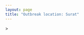 ```yaml
---
layout: page
title: "Outbreak location: Surat"
---
```

<div id="mapid">
<script src="https://buda-magenta.github.io/hazard_map/load_map.js"></script>
><script>
var marker_outbreak = L.marker([21.170200, 72.831100],{"autoPan": true}).addTo(map); marker_outbreak.bindTooltip("Surat").openTooltip();

var circle_1 = L.circle([19.075990, 72.877393], {"pane": "markerPane", "color": "red", "fill": true, "fillOpacity": 0.2, "fillRule": "evenodd", "lineCap": "round", "lineJoin": "round", "opacity": 1.0, "radius": 70527, "stroke": true, "weight": 3}).addTo(map);
circle_1.bindTooltip("Mumbai<br>rank: 1<br>hazard index: 0.070528")
circle_1.bindPopup('<a href="https://buda-magenta.github.io/hazard_map/Mumbai">Mumbai</a>')

var circle_2 = L.circle([22.297314, 73.194257], {"pane": "markerPane", "color": "red", "fill": true, "fillOpacity": 0.2, "fillRule": "evenodd", "lineCap": "round", "lineJoin": "round", "opacity": 1.0, "radius": 65425, "stroke": true, "weight": 3}).addTo(map);
circle_2.bindTooltip("Vadodara<br>rank: 2<br>hazard index: 0.065426")
circle_2.bindPopup('<a href="https://buda-magenta.github.io/hazard_map/Vadodara">Vadodara</a>')

var circle_3 = L.circle([23.021624, 72.579707], {"pane": "markerPane", "color": "red", "fill": true, "fillOpacity": 0.2, "fillRule": "evenodd", "lineCap": "round", "lineJoin": "round", "opacity": 1.0, "radius": 48111, "stroke": true, "weight": 3}).addTo(map);
circle_3.bindTooltip("Ahmedabad<br>rank: 3<br>hazard index: 0.048112")
circle_3.bindPopup('<a href="https://buda-magenta.github.io/hazard_map/Ahmedabad">Ahmedabad</a>')

var circle_4 = L.circle([20.952407, 72.932383], {"pane": "markerPane", "color": "red", "fill": true, "fillOpacity": 0.2, "fillRule": "evenodd", "lineCap": "round", "lineJoin": "round", "opacity": 1.0, "radius": 18855, "stroke": true, "weight": 3}).addTo(map);
circle_4.bindTooltip("Navsari<br>rank: 4<br>hazard index: 0.018856")
circle_4.bindPopup('<a href="https://buda-magenta.github.io/hazard_map/Navsari">Navsari</a>')

var circle_5 = L.circle([20.432402, 73.141172], {"pane": "markerPane", "color": "red", "fill": true, "fillOpacity": 0.2, "fillRule": "evenodd", "lineCap": "round", "lineJoin": "round", "opacity": 1.0, "radius": 15322, "stroke": true, "weight": 3}).addTo(map);
circle_5.bindTooltip("Valsad<br>rank: 5<br>hazard index: 0.015323")
circle_5.bindPopup('<a href="https://buda-magenta.github.io/hazard_map/Valsad">Valsad</a>')

var circle_6 = L.circle([20.843512, 75.525927], {"pane": "markerPane", "color": "red", "fill": true, "fillOpacity": 0.2, "fillRule": "evenodd", "lineCap": "round", "lineJoin": "round", "opacity": 1.0, "radius": 13747, "stroke": true, "weight": 3}).addTo(map);
circle_6.bindTooltip("Jalgaon<br>rank: 6<br>hazard index: 0.013748")
circle_6.bindPopup('<a href="https://buda-magenta.github.io/hazard_map/Jalgaon">Jalgaon</a>')

var circle_7 = L.circle([19.439885, 72.880383], {"pane": "markerPane", "color": "red", "fill": true, "fillOpacity": 0.2, "fillRule": "evenodd", "lineCap": "round", "lineJoin": "round", "opacity": 1.0, "radius": 13353, "stroke": true, "weight": 3}).addTo(map);
circle_7.bindTooltip("Vasai<br>rank: 7<br>hazard index: 0.013354")
circle_7.bindPopup('<a href="https://buda-magenta.github.io/hazard_map/Vasai">Vasai</a>')

var circle_8 = L.circle([28.651718, 77.221939], {"pane": "markerPane", "color": "red", "fill": true, "fillOpacity": 0.2, "fillRule": "evenodd", "lineCap": "round", "lineJoin": "round", "opacity": 1.0, "radius": 12184, "stroke": true, "weight": 3}).addTo(map);
circle_8.bindTooltip("Delhi<br>rank: 8<br>hazard index: 0.012184")
circle_8.bindPopup('<a href="https://buda-magenta.github.io/hazard_map/Delhi">Delhi</a>')

var circle_9 = L.circle([21.771884, 72.141645], {"pane": "markerPane", "color": "red", "fill": true, "fillOpacity": 0.2, "fillRule": "evenodd", "lineCap": "round", "lineJoin": "round", "opacity": 1.0, "radius": 8870, "stroke": true, "weight": 3}).addTo(map);
circle_9.bindTooltip("Bhavnagar<br>rank: 9<br>hazard index: 0.008871")
circle_9.bindPopup('<a href="https://buda-magenta.github.io/hazard_map/Bhavnagar">Bhavnagar</a>')

var circle_10 = L.circle([20.011247, 73.790236], {"pane": "markerPane", "color": "red", "fill": true, "fillOpacity": 0.2, "fillRule": "evenodd", "lineCap": "round", "lineJoin": "round", "opacity": 1.0, "radius": 6945, "stroke": true, "weight": 3}).addTo(map);
circle_10.bindTooltip("Nashik<br>rank: 10<br>hazard index: 0.006945")
circle_10.bindPopup('<a href="https://buda-magenta.github.io/hazard_map/Nashik">Nashik</a>')

var circle_11 = L.circle([21.365999, 74.284004], {"pane": "markerPane", "color": "red", "fill": true, "fillOpacity": 0.2, "fillRule": "evenodd", "lineCap": "round", "lineJoin": "round", "opacity": 1.0, "radius": 6091, "stroke": true, "weight": 3}).addTo(map);
circle_11.bindTooltip("Nandurbar<br>rank: 11<br>hazard index: 0.006091")
circle_11.bindPopup('<a href="https://buda-magenta.github.io/hazard_map/Nandurbar">Nandurbar</a>')

var circle_12 = L.circle([20.993276, 75.839983], {"pane": "markerPane", "color": "red", "fill": true, "fillOpacity": 0.2, "fillRule": "evenodd", "lineCap": "round", "lineJoin": "round", "opacity": 1.0, "radius": 5655, "stroke": true, "weight": 3}).addTo(map);
circle_12.bindTooltip("Bhusawal<br>rank: 12<br>hazard index: 0.005656")
circle_12.bindPopup('<a href="https://buda-magenta.github.io/hazard_map/Bhusawal">Bhusawal</a>')

var circle_13 = L.circle([21.750000, 73.000000], {"pane": "markerPane", "color": "red", "fill": true, "fillOpacity": 0.2, "fillRule": "evenodd", "lineCap": "round", "lineJoin": "round", "opacity": 1.0, "radius": 5483, "stroke": true, "weight": 3}).addTo(map);
circle_13.bindTooltip("Bharuch<br>rank: 13<br>hazard index: 0.005484")
circle_13.bindPopup('<a href="https://buda-magenta.github.io/hazard_map/Bharuch">Bharuch</a>')

var circle_14 = L.circle([22.689507, 72.871520], {"pane": "markerPane", "color": "red", "fill": true, "fillOpacity": 0.2, "fillRule": "evenodd", "lineCap": "round", "lineJoin": "round", "opacity": 1.0, "radius": 5475, "stroke": true, "weight": 3}).addTo(map);
circle_14.bindTooltip("Nadiad<br>rank: 14<br>hazard index: 0.005476")
circle_14.bindPopup('<a href="https://buda-magenta.github.io/hazard_map/Nadiad">Nadiad</a>')

var circle_15 = L.circle([22.558499, 72.962563], {"pane": "markerPane", "color": "red", "fill": true, "fillOpacity": 0.2, "fillRule": "evenodd", "lineCap": "round", "lineJoin": "round", "opacity": 1.0, "radius": 5118, "stroke": true, "weight": 3}).addTo(map);
circle_15.bindTooltip("Anand<br>rank: 15<br>hazard index: 0.005118")
circle_15.bindPopup('<a href="https://buda-magenta.github.io/hazard_map/Anand">Anand</a>')

var circle_16 = L.circle([19.194329, 72.970178], {"pane": "markerPane", "color": "red", "fill": true, "fillOpacity": 0.2, "fillRule": "evenodd", "lineCap": "round", "lineJoin": "round", "opacity": 1.0, "radius": 3943, "stroke": true, "weight": 3}).addTo(map);
circle_16.bindTooltip("Thane<br>rank: 16<br>hazard index: 0.003944")
circle_16.bindPopup('<a href="https://buda-magenta.github.io/hazard_map/Thane">Thane</a>')

var circle_17 = L.circle([23.160894, 79.949770], {"pane": "markerPane", "color": "red", "fill": true, "fillOpacity": 0.2, "fillRule": "evenodd", "lineCap": "round", "lineJoin": "round", "opacity": 1.0, "radius": 3134, "stroke": true, "weight": 3}).addTo(map);
circle_17.bindTooltip("Jabalpur<br>rank: 17<br>hazard index: 0.003135")
circle_17.bindPopup('<a href="https://buda-magenta.github.io/hazard_map/Jabalpur">Jabalpur</a>')

var circle_18 = L.circle([22.778500, 73.624516], {"pane": "markerPane", "color": "red", "fill": true, "fillOpacity": 0.2, "fillRule": "evenodd", "lineCap": "round", "lineJoin": "round", "opacity": 1.0, "radius": 3128, "stroke": true, "weight": 3}).addTo(map);
circle_18.bindTooltip("Godhra<br>rank: 18<br>hazard index: 0.003129")
circle_18.bindPopup('<a href="https://buda-magenta.github.io/hazard_map/Godhra">Godhra</a>')

var circle_19 = L.circle([18.521428, 73.854454], {"pane": "markerPane", "color": "red", "fill": true, "fillOpacity": 0.2, "fillRule": "evenodd", "lineCap": "round", "lineJoin": "round", "opacity": 1.0, "radius": 2942, "stroke": true, "weight": 3}).addTo(map);
circle_19.bindTooltip("Pune<br>rank: 19<br>hazard index: 0.002942")
circle_19.bindPopup('<a href="https://buda-magenta.github.io/hazard_map/Pune">Pune</a>')

var circle_20 = L.circle([25.438130, 81.833800], {"pane": "markerPane", "color": "red", "fill": true, "fillOpacity": 0.2, "fillRule": "evenodd", "lineCap": "round", "lineJoin": "round", "opacity": 1.0, "radius": 2939, "stroke": true, "weight": 3}).addTo(map);
circle_20.bindTooltip("Allahabad<br>rank: 20<br>hazard index: 0.002939")
circle_20.bindPopup('<a href="https://buda-magenta.github.io/hazard_map/Allahabad">Allahabad</a>')

var circle_21 = L.circle([26.915458, 75.818982], {"pane": "markerPane", "color": "red", "fill": true, "fillOpacity": 0.2, "fillRule": "evenodd", "lineCap": "round", "lineJoin": "round", "opacity": 1.0, "radius": 2891, "stroke": true, "weight": 3}).addTo(map);
circle_21.bindTooltip("Jaipur<br>rank: 21<br>hazard index: 0.002891")
circle_21.bindPopup('<a href="https://buda-magenta.github.io/hazard_map/Jaipur">Jaipur</a>')

var circle_22 = L.circle([21.149813, 79.082056], {"pane": "markerPane", "color": "red", "fill": true, "fillOpacity": 0.2, "fillRule": "evenodd", "lineCap": "round", "lineJoin": "round", "opacity": 1.0, "radius": 2862, "stroke": true, "weight": 3}).addTo(map);
circle_22.bindTooltip("Nagpur<br>rank: 22<br>hazard index: 0.002862")
circle_22.bindPopup('<a href="https://buda-magenta.github.io/hazard_map/Nagpur">Nagpur</a>')

var circle_23 = L.circle([22.541418, 88.357691], {"pane": "markerPane", "color": "red", "fill": true, "fillOpacity": 0.2, "fillRule": "evenodd", "lineCap": "round", "lineJoin": "round", "opacity": 1.0, "radius": 2585, "stroke": true, "weight": 3}).addTo(map);
circle_23.bindTooltip("Kolkata<br>rank: 23<br>hazard index: 0.002585")
circle_23.bindPopup('<a href="https://buda-magenta.github.io/hazard_map/Kolkata">Kolkata</a>')

var circle_24 = L.circle([25.335649, 83.007629], {"pane": "markerPane", "color": "red", "fill": true, "fillOpacity": 0.2, "fillRule": "evenodd", "lineCap": "round", "lineJoin": "round", "opacity": 1.0, "radius": 2494, "stroke": true, "weight": 3}).addTo(map);
circle_24.bindTooltip("Varanasi<br>rank: 24<br>hazard index: 0.002495")
circle_24.bindPopup('<a href="https://buda-magenta.github.io/hazard_map/Varanasi">Varanasi</a>')

var circle_25 = L.circle([22.305199, 70.802833], {"pane": "markerPane", "color": "red", "fill": true, "fillOpacity": 0.2, "fillRule": "evenodd", "lineCap": "round", "lineJoin": "round", "opacity": 1.0, "radius": 2460, "stroke": true, "weight": 3}).addTo(map);
circle_25.bindTooltip("Rajkot<br>rank: 25<br>hazard index: 0.002460")
circle_25.bindPopup('<a href="https://buda-magenta.github.io/hazard_map/Rajkot">Rajkot</a>')

var circle_26 = L.circle([12.979120, 77.591300], {"pane": "markerPane", "color": "red", "fill": true, "fillOpacity": 0.2, "fillRule": "evenodd", "lineCap": "round", "lineJoin": "round", "opacity": 1.0, "radius": 2388, "stroke": true, "weight": 3}).addTo(map);
circle_26.bindTooltip("Bangalore<br>rank: 26<br>hazard index: 0.002388")
circle_26.bindPopup('<a href="https://buda-magenta.github.io/hazard_map/Bangalore">Bangalore</a>')

var circle_27 = L.circle([22.610318, 73.461706], {"pane": "markerPane", "color": "red", "fill": true, "fillOpacity": 0.2, "fillRule": "evenodd", "lineCap": "round", "lineJoin": "round", "opacity": 1.0, "radius": 2303, "stroke": true, "weight": 3}).addTo(map);
circle_27.bindTooltip("Kalol<br>rank: 27<br>hazard index: 0.002304")
circle_27.bindPopup('<a href="https://buda-magenta.github.io/hazard_map/Kalol">Kalol</a>')

var circle_28 = L.circle([22.720362, 75.868200], {"pane": "markerPane", "color": "red", "fill": true, "fillOpacity": 0.2, "fillRule": "evenodd", "lineCap": "round", "lineJoin": "round", "opacity": 1.0, "radius": 2259, "stroke": true, "weight": 3}).addTo(map);
circle_28.bindTooltip("Indore<br>rank: 28<br>hazard index: 0.002260")
circle_28.bindPopup('<a href="https://buda-magenta.github.io/hazard_map/Indore">Indore</a>')

var circle_29 = L.circle([17.388786, 78.461065], {"pane": "markerPane", "color": "red", "fill": true, "fillOpacity": 0.2, "fillRule": "evenodd", "lineCap": "round", "lineJoin": "round", "opacity": 1.0, "radius": 2167, "stroke": true, "weight": 3}).addTo(map);
circle_29.bindTooltip("Hyderabad<br>rank: 29<br>hazard index: 0.002168")
circle_29.bindPopup('<a href="https://buda-magenta.github.io/hazard_map/Hyderabad">Hyderabad</a>')

var circle_30 = L.circle([22.168600, 71.668500], {"pane": "markerPane", "color": "red", "fill": true, "fillOpacity": 0.2, "fillRule": "evenodd", "lineCap": "round", "lineJoin": "round", "opacity": 1.0, "radius": 1914, "stroke": true, "weight": 3}).addTo(map);
circle_30.bindTooltip("Botad<br>rank: 30<br>hazard index: 0.001914")
circle_30.bindPopup('<a href="https://buda-magenta.github.io/hazard_map/Botad">Botad</a>')

var circle_31 = L.circle([25.196826, 76.000893], {"pane": "markerPane", "color": "red", "fill": true, "fillOpacity": 0.2, "fillRule": "evenodd", "lineCap": "round", "lineJoin": "round", "opacity": 1.0, "radius": 1463, "stroke": true, "weight": 3}).addTo(map);
circle_31.bindTooltip("Kota<br>rank: 31<br>hazard index: 0.001463")
circle_31.bindPopup('<a href="https://buda-magenta.github.io/hazard_map/Kota">Kota</a>')

var circle_32 = L.circle([20.761862, 77.192172], {"pane": "markerPane", "color": "red", "fill": true, "fillOpacity": 0.2, "fillRule": "evenodd", "lineCap": "round", "lineJoin": "round", "opacity": 1.0, "radius": 1345, "stroke": true, "weight": 3}).addTo(map);
circle_32.bindTooltip("Akola<br>rank: 32<br>hazard index: 0.001345")
circle_32.bindPopup('<a href="https://buda-magenta.github.io/hazard_map/Akola">Akola</a>')

var circle_33 = L.circle([13.083694, 80.270186], {"pane": "markerPane", "color": "red", "fill": true, "fillOpacity": 0.2, "fillRule": "evenodd", "lineCap": "round", "lineJoin": "round", "opacity": 1.0, "radius": 1081, "stroke": true, "weight": 3}).addTo(map);
circle_33.bindTooltip("Chennai<br>rank: 33<br>hazard index: 0.001081")
circle_33.bindPopup('<a href="https://buda-magenta.github.io/hazard_map/Chennai">Chennai</a>')

var circle_34 = L.circle([26.296772, 73.035143], {"pane": "markerPane", "color": "red", "fill": true, "fillOpacity": 0.2, "fillRule": "evenodd", "lineCap": "round", "lineJoin": "round", "opacity": 1.0, "radius": 1064, "stroke": true, "weight": 3}).addTo(map);
circle_34.bindTooltip("Jodhpur<br>rank: 34<br>hazard index: 0.001064")
circle_34.bindPopup('<a href="https://buda-magenta.github.io/hazard_map/Jodhpur">Jodhpur</a>')

var circle_35 = L.circle([26.460914, 80.321759], {"pane": "markerPane", "color": "red", "fill": true, "fillOpacity": 0.2, "fillRule": "evenodd", "lineCap": "round", "lineJoin": "round", "opacity": 1.0, "radius": 1013, "stroke": true, "weight": 3}).addTo(map);
circle_35.bindTooltip("Kanpur<br>rank: 35<br>hazard index: 0.001014")
circle_35.bindPopup('<a href="https://buda-magenta.github.io/hazard_map/Kanpur">Kanpur</a>')

var circle_36 = L.circle([18.627929, 73.800983], {"pane": "markerPane", "color": "red", "fill": true, "fillOpacity": 0.2, "fillRule": "evenodd", "lineCap": "round", "lineJoin": "round", "opacity": 1.0, "radius": 988, "stroke": true, "weight": 3}).addTo(map);
circle_36.bindTooltip("Pimpri Chinchwad<br>rank: 36<br>hazard index: 0.000989")
circle_36.bindPopup('<a href="https://buda-magenta.github.io/hazard_map/Pimpri_Chinchwad">Pimpri Chinchwad</a>')

var circle_37 = L.circle([23.480592, 74.917790], {"pane": "markerPane", "color": "red", "fill": true, "fillOpacity": 0.2, "fillRule": "evenodd", "lineCap": "round", "lineJoin": "round", "opacity": 1.0, "radius": 979, "stroke": true, "weight": 3}).addTo(map);
circle_37.bindTooltip("Ratlam<br>rank: 37<br>hazard index: 0.000980")
circle_37.bindPopup('<a href="https://buda-magenta.github.io/hazard_map/Ratlam">Ratlam</a>')

var circle_38 = L.circle([15.398403, 73.812918], {"pane": "markerPane", "color": "red", "fill": true, "fillOpacity": 0.2, "fillRule": "evenodd", "lineCap": "round", "lineJoin": "round", "opacity": 1.0, "radius": 945, "stroke": true, "weight": 3}).addTo(map);
circle_38.bindTooltip("Vasco Da Gama<br>rank: 38<br>hazard index: 0.000945")
circle_38.bindPopup('<a href="https://buda-magenta.github.io/hazard_map/Vasco_Da_Gama">Vasco Da Gama</a>')

var circle_39 = L.circle([21.237947, 81.633683], {"pane": "markerPane", "color": "red", "fill": true, "fillOpacity": 0.2, "fillRule": "evenodd", "lineCap": "round", "lineJoin": "round", "opacity": 1.0, "radius": 945, "stroke": true, "weight": 3}).addTo(map);
circle_39.bindTooltip("Raipur<br>rank: 39<br>hazard index: 0.000945")
circle_39.bindPopup('<a href="https://buda-magenta.github.io/hazard_map/Raipur">Raipur</a>')

var circle_40 = L.circle([21.154541, 77.644296], {"pane": "markerPane", "color": "red", "fill": true, "fillOpacity": 0.2, "fillRule": "evenodd", "lineCap": "round", "lineJoin": "round", "opacity": 1.0, "radius": 909, "stroke": true, "weight": 3}).addTo(map);
circle_40.bindTooltip("Amravati<br>rank: 40<br>hazard index: 0.000910")
circle_40.bindPopup('<a href="https://buda-magenta.github.io/hazard_map/Amravati">Amravati</a>')

var circle_41 = L.circle([22.473242, 70.055210], {"pane": "markerPane", "color": "red", "fill": true, "fillOpacity": 0.2, "fillRule": "evenodd", "lineCap": "round", "lineJoin": "round", "opacity": 1.0, "radius": 831, "stroke": true, "weight": 3}).addTo(map);
circle_41.bindTooltip("Jamnagar<br>rank: 41<br>hazard index: 0.000831")
circle_41.bindPopup('<a href="https://buda-magenta.github.io/hazard_map/Jamnagar">Jamnagar</a>')

var circle_42 = L.circle([24.500000, 81.000000], {"pane": "markerPane", "color": "red", "fill": true, "fillOpacity": 0.2, "fillRule": "evenodd", "lineCap": "round", "lineJoin": "round", "opacity": 1.0, "radius": 823, "stroke": true, "weight": 3}).addTo(map);
circle_42.bindTooltip("Satna<br>rank: 42<br>hazard index: 0.000824")
circle_42.bindPopup('<a href="https://buda-magenta.github.io/hazard_map/Satna">Satna</a>')

var circle_43 = L.circle([25.609324, 85.123525], {"pane": "markerPane", "color": "red", "fill": true, "fillOpacity": 0.2, "fillRule": "evenodd", "lineCap": "round", "lineJoin": "round", "opacity": 1.0, "radius": 767, "stroke": true, "weight": 3}).addTo(map);
circle_43.bindTooltip("Patna<br>rank: 43<br>hazard index: 0.000767")
circle_43.bindPopup('<a href="https://buda-magenta.github.io/hazard_map/Patna">Patna</a>')

var circle_44 = L.circle([25.531031, 78.652689], {"pane": "markerPane", "color": "red", "fill": true, "fillOpacity": 0.2, "fillRule": "evenodd", "lineCap": "round", "lineJoin": "round", "opacity": 1.0, "radius": 735, "stroke": true, "weight": 3}).addTo(map);
circle_44.bindTooltip("Jhansi<br>rank: 44<br>hazard index: 0.000735")
circle_44.bindPopup('<a href="https://buda-magenta.github.io/hazard_map/Jhansi">Jhansi</a>')

var circle_45 = L.circle([23.666667, 72.500000], {"pane": "markerPane", "color": "red", "fill": true, "fillOpacity": 0.2, "fillRule": "evenodd", "lineCap": "round", "lineJoin": "round", "opacity": 1.0, "radius": 732, "stroke": true, "weight": 3}).addTo(map);
circle_45.bindTooltip("Mahesana<br>rank: 45<br>hazard index: 0.000733")
circle_45.bindPopup('<a href="https://buda-magenta.github.io/hazard_map/Mahesana">Mahesana</a>')

var circle_46 = L.circle([26.838100, 80.934600], {"pane": "markerPane", "color": "red", "fill": true, "fillOpacity": 0.2, "fillRule": "evenodd", "lineCap": "round", "lineJoin": "round", "opacity": 1.0, "radius": 721, "stroke": true, "weight": 3}).addTo(map);
circle_46.bindTooltip("Lucknow<br>rank: 46<br>hazard index: 0.000721")
circle_46.bindPopup('<a href="https://buda-magenta.github.io/hazard_map/Lucknow">Lucknow</a>')

var circle_47 = L.circle([23.174597, 75.785142], {"pane": "markerPane", "color": "red", "fill": true, "fillOpacity": 0.2, "fillRule": "evenodd", "lineCap": "round", "lineJoin": "round", "opacity": 1.0, "radius": 714, "stroke": true, "weight": 3}).addTo(map);
circle_47.bindTooltip("Ujjain<br>rank: 47<br>hazard index: 0.000715")
circle_47.bindPopup('<a href="https://buda-magenta.github.io/hazard_map/Ujjain">Ujjain</a>')

var circle_48 = L.circle([22.750000, 71.666667], {"pane": "markerPane", "color": "red", "fill": true, "fillOpacity": 0.2, "fillRule": "evenodd", "lineCap": "round", "lineJoin": "round", "opacity": 1.0, "radius": 711, "stroke": true, "weight": 3}).addTo(map);
circle_48.bindTooltip("Surendranagar<br>rank: 48<br>hazard index: 0.000712")
circle_48.bindPopup('<a href="https://buda-magenta.github.io/hazard_map/Surendranagar">Surendranagar</a>')

var circle_49 = L.circle([21.977864, 76.568828], {"pane": "markerPane", "color": "red", "fill": true, "fillOpacity": 0.2, "fillRule": "evenodd", "lineCap": "round", "lineJoin": "round", "opacity": 1.0, "radius": 529, "stroke": true, "weight": 3}).addTo(map);
circle_49.bindTooltip("Khandwa<br>rank: 49<br>hazard index: 0.000529")
circle_49.bindPopup('<a href="https://buda-magenta.github.io/hazard_map/Khandwa">Khandwa</a>')

var circle_50 = L.circle([23.223288, 72.649227], {"pane": "markerPane", "color": "red", "fill": true, "fillOpacity": 0.2, "fillRule": "evenodd", "lineCap": "round", "lineJoin": "round", "opacity": 1.0, "radius": 505, "stroke": true, "weight": 3}).addTo(map);
circle_50.bindTooltip("Gandhinagar<br>rank: 50<br>hazard index: 0.000506")
circle_50.bindPopup('<a href="https://buda-magenta.github.io/hazard_map/Gandhinagar">Gandhinagar</a>')

var circle_51 = L.circle([19.877263, 75.339024], {"pane": "markerPane", "color": "red", "fill": true, "fillOpacity": 0.2, "fillRule": "evenodd", "lineCap": "round", "lineJoin": "round", "opacity": 1.0, "radius": 493, "stroke": true, "weight": 3}).addTo(map);
circle_51.bindTooltip("Aurangabad<br>rank: 51<br>hazard index: 0.000494")
circle_51.bindPopup('<a href="https://buda-magenta.github.io/hazard_map/Aurangabad">Aurangabad</a>')

var circle_52 = L.circle([23.071874, 70.131715], {"pane": "markerPane", "color": "red", "fill": true, "fillOpacity": 0.2, "fillRule": "evenodd", "lineCap": "round", "lineJoin": "round", "opacity": 1.0, "radius": 466, "stroke": true, "weight": 3}).addTo(map);
circle_52.bindTooltip("Gandhidham<br>rank: 52<br>hazard index: 0.000466")
circle_52.bindPopup('<a href="https://buda-magenta.github.io/hazard_map/Gandhidham">Gandhidham</a>')

var circle_53 = L.circle([19.261944, 73.194760], {"pane": "markerPane", "color": "red", "fill": true, "fillOpacity": 0.2, "fillRule": "evenodd", "lineCap": "round", "lineJoin": "round", "opacity": 1.0, "radius": 445, "stroke": true, "weight": 3}).addTo(map);
circle_53.bindTooltip("Ulhas Nagar<br>rank: 53<br>hazard index: 0.000445")
circle_53.bindPopup('<a href="https://buda-magenta.github.io/hazard_map/Ulhas_Nagar">Ulhas Nagar</a>')

var circle_54 = L.circle([19.295200, 72.854400], {"pane": "markerPane", "color": "red", "fill": true, "fillOpacity": 0.2, "fillRule": "evenodd", "lineCap": "round", "lineJoin": "round", "opacity": 1.0, "radius": 427, "stroke": true, "weight": 3}).addTo(map);
circle_54.bindTooltip("Mira-Bhayandar<br>rank: 54<br>hazard index: 0.000427")
circle_54.bindPopup('<a href="https://buda-magenta.github.io/hazard_map/Mira-Bhayandar">Mira-Bhayandar</a>')

var circle_55 = L.circle([24.578721, 73.686257], {"pane": "markerPane", "color": "red", "fill": true, "fillOpacity": 0.2, "fillRule": "evenodd", "lineCap": "round", "lineJoin": "round", "opacity": 1.0, "radius": 421, "stroke": true, "weight": 3}).addTo(map);
circle_55.bindTooltip("Udaipur<br>rank: 55<br>hazard index: 0.000422")
circle_55.bindPopup('<a href="https://buda-magenta.github.io/hazard_map/Udaipur">Udaipur</a>')

var circle_56 = L.circle([27.175255, 78.009816], {"pane": "markerPane", "color": "red", "fill": true, "fillOpacity": 0.2, "fillRule": "evenodd", "lineCap": "round", "lineJoin": "round", "opacity": 1.0, "radius": 398, "stroke": true, "weight": 3}).addTo(map);
circle_56.bindTooltip("Agra<br>rank: 56<br>hazard index: 0.000399")
circle_56.bindPopup('<a href="https://buda-magenta.github.io/hazard_map/Agra">Agra</a>')

var circle_57 = L.circle([21.145629, 80.268387], {"pane": "markerPane", "color": "red", "fill": true, "fillOpacity": 0.2, "fillRule": "evenodd", "lineCap": "round", "lineJoin": "round", "opacity": 1.0, "radius": 390, "stroke": true, "weight": 3}).addTo(map);
circle_57.bindTooltip("Gondiya<br>rank: 57<br>hazard index: 0.000390")
circle_57.bindPopup('<a href="https://buda-magenta.github.io/hazard_map/Gondiya">Gondiya</a>')

var circle_58 = L.circle([16.508759, 80.618510], {"pane": "markerPane", "color": "red", "fill": true, "fillOpacity": 0.2, "fillRule": "evenodd", "lineCap": "round", "lineJoin": "round", "opacity": 1.0, "radius": 389, "stroke": true, "weight": 3}).addTo(map);
circle_58.bindTooltip("Vijayawada<br>rank: 58<br>hazard index: 0.000389")
circle_58.bindPopup('<a href="https://buda-magenta.github.io/hazard_map/Vijayawada">Vijayawada</a>')

var circle_59 = L.circle([24.935635, 82.647701], {"pane": "markerPane", "color": "red", "fill": true, "fillOpacity": 0.2, "fillRule": "evenodd", "lineCap": "round", "lineJoin": "round", "opacity": 1.0, "radius": 371, "stroke": true, "weight": 3}).addTo(map);
circle_59.bindTooltip("Mirzapur<br>rank: 59<br>hazard index: 0.000372")
circle_59.bindPopup('<a href="https://buda-magenta.github.io/hazard_map/Mirzapur">Mirzapur</a>')

var circle_60 = L.circle([25.954628, 83.647350], {"pane": "markerPane", "color": "red", "fill": true, "fillOpacity": 0.2, "fillRule": "evenodd", "lineCap": "round", "lineJoin": "round", "opacity": 1.0, "radius": 370, "stroke": true, "weight": 3}).addTo(map);
circle_60.bindTooltip("Maunath Bhanjan<br>rank: 60<br>hazard index: 0.000371")
circle_60.bindPopup('<a href="https://buda-magenta.github.io/hazard_map/Maunath_Bhanjan">Maunath Bhanjan</a>')

var circle_61 = L.circle([17.636129, 74.298278], {"pane": "markerPane", "color": "red", "fill": true, "fillOpacity": 0.2, "fillRule": "evenodd", "lineCap": "round", "lineJoin": "round", "opacity": 1.0, "radius": 366, "stroke": true, "weight": 3}).addTo(map);
circle_61.bindTooltip("Satara<br>rank: 61<br>hazard index: 0.000367")
circle_61.bindPopup('<a href="https://buda-magenta.github.io/hazard_map/Satara">Satara</a>')

var circle_62 = L.circle([26.269722, 82.994425], {"pane": "markerPane", "color": "red", "fill": true, "fillOpacity": 0.2, "fillRule": "evenodd", "lineCap": "round", "lineJoin": "round", "opacity": 1.0, "radius": 347, "stroke": true, "weight": 3}).addTo(map);
circle_62.bindTooltip("Burhanpur<br>rank: 62<br>hazard index: 0.000347")
circle_62.bindPopup('<a href="https://buda-magenta.github.io/hazard_map/Burhanpur">Burhanpur</a>')

var circle_63 = L.circle([19.362531, 73.078475], {"pane": "markerPane", "color": "red", "fill": true, "fillOpacity": 0.2, "fillRule": "evenodd", "lineCap": "round", "lineJoin": "round", "opacity": 1.0, "radius": 341, "stroke": true, "weight": 3}).addTo(map);
circle_63.bindTooltip("Bhiwandi<br>rank: 63<br>hazard index: 0.000341")
circle_63.bindPopup('<a href="https://buda-magenta.github.io/hazard_map/Bhiwandi">Bhiwandi</a>')

var circle_64 = L.circle([12.869810, 74.843008], {"pane": "markerPane", "color": "red", "fill": true, "fillOpacity": 0.2, "fillRule": "evenodd", "lineCap": "round", "lineJoin": "round", "opacity": 1.0, "radius": 338, "stroke": true, "weight": 3}).addTo(map);
circle_64.bindTooltip("Mangalore<br>rank: 64<br>hazard index: 0.000339")
circle_64.bindPopup('<a href="https://buda-magenta.github.io/hazard_map/Mangalore">Mangalore</a>')

var circle_65 = L.circle([25.773344, 84.784977], {"pane": "markerPane", "color": "red", "fill": true, "fillOpacity": 0.2, "fillRule": "evenodd", "lineCap": "round", "lineJoin": "round", "opacity": 1.0, "radius": 308, "stroke": true, "weight": 3}).addTo(map);
circle_65.bindTooltip("Chapra<br>rank: 65<br>hazard index: 0.000309")
circle_65.bindPopup('<a href="https://buda-magenta.github.io/hazard_map/Chapra">Chapra</a>')

var circle_66 = L.circle([28.015929, 73.317137], {"pane": "markerPane", "color": "red", "fill": true, "fillOpacity": 0.2, "fillRule": "evenodd", "lineCap": "round", "lineJoin": "round", "opacity": 1.0, "radius": 307, "stroke": true, "weight": 3}).addTo(map);
circle_66.bindTooltip("Bikaner<br>rank: 66<br>hazard index: 0.000307")
circle_66.bindPopup('<a href="https://buda-magenta.github.io/hazard_map/Bikaner">Bikaner</a>')

var circle_67 = L.circle([23.000000, 76.166667], {"pane": "markerPane", "color": "red", "fill": true, "fillOpacity": 0.2, "fillRule": "evenodd", "lineCap": "round", "lineJoin": "round", "opacity": 1.0, "radius": 305, "stroke": true, "weight": 3}).addTo(map);
circle_67.bindTooltip("Dewas<br>rank: 67<br>hazard index: 0.000305")
circle_67.bindPopup('<a href="https://buda-magenta.github.io/hazard_map/Dewas">Dewas</a>')

var circle_68 = L.circle([28.402979, 77.310384], {"pane": "markerPane", "color": "red", "fill": true, "fillOpacity": 0.2, "fillRule": "evenodd", "lineCap": "round", "lineJoin": "round", "opacity": 1.0, "radius": 301, "stroke": true, "weight": 3}).addTo(map);
circle_68.bindTooltip("Faridabad<br>rank: 68<br>hazard index: 0.000301")
circle_68.bindPopup('<a href="https://buda-magenta.github.io/hazard_map/Faridabad">Faridabad</a>')

var circle_69 = L.circle([23.774057, 71.683735], {"pane": "markerPane", "color": "red", "fill": true, "fillOpacity": 0.2, "fillRule": "evenodd", "lineCap": "round", "lineJoin": "round", "opacity": 1.0, "radius": 294, "stroke": true, "weight": 3}).addTo(map);
circle_69.bindTooltip("Patan<br>rank: 69<br>hazard index: 0.000294")
circle_69.bindPopup('<a href="https://buda-magenta.github.io/hazard_map/Patan">Patan</a>')

var circle_70 = L.circle([20.266777, 85.843559], {"pane": "markerPane", "color": "red", "fill": true, "fillOpacity": 0.2, "fillRule": "evenodd", "lineCap": "round", "lineJoin": "round", "opacity": 1.0, "radius": 291, "stroke": true, "weight": 3}).addTo(map);
circle_70.bindTooltip("Bhubaneswar<br>rank: 70<br>hazard index: 0.000292")
circle_70.bindPopup('<a href="https://buda-magenta.github.io/hazard_map/Bhubaneswar">Bhubaneswar</a>')

var circle_71 = L.circle([24.170979, 72.436638], {"pane": "markerPane", "color": "red", "fill": true, "fillOpacity": 0.2, "fillRule": "evenodd", "lineCap": "round", "lineJoin": "round", "opacity": 1.0, "radius": 279, "stroke": true, "weight": 3}).addTo(map);
circle_71.bindTooltip("Palanpur<br>rank: 71<br>hazard index: 0.000280")
circle_71.bindPopup('<a href="https://buda-magenta.github.io/hazard_map/Palanpur">Palanpur</a>')

var circle_72 = L.circle([26.469100, 74.639000], {"pane": "markerPane", "color": "red", "fill": true, "fillOpacity": 0.2, "fillRule": "evenodd", "lineCap": "round", "lineJoin": "round", "opacity": 1.0, "radius": 267, "stroke": true, "weight": 3}).addTo(map);
circle_72.bindTooltip("Ajmer<br>rank: 72<br>hazard index: 0.000267")
circle_72.bindPopup('<a href="https://buda-magenta.github.io/hazard_map/Ajmer">Ajmer</a>')

var circle_73 = L.circle([19.143607, 73.295535], {"pane": "markerPane", "color": "red", "fill": true, "fillOpacity": 0.2, "fillRule": "evenodd", "lineCap": "round", "lineJoin": "round", "opacity": 1.0, "radius": 258, "stroke": true, "weight": 3}).addTo(map);
circle_73.bindTooltip("Ambarnath<br>rank: 73<br>hazard index: 0.000259")
circle_73.bindPopup('<a href="https://buda-magenta.github.io/hazard_map/Ambarnath">Ambarnath</a>')

var circle_74 = L.circle([21.199035, 81.397955], {"pane": "markerPane", "color": "red", "fill": true, "fillOpacity": 0.2, "fillRule": "evenodd", "lineCap": "round", "lineJoin": "round", "opacity": 1.0, "radius": 251, "stroke": true, "weight": 3}).addTo(map);
circle_74.bindTooltip("Durg<br>rank: 74<br>hazard index: 0.000251")
circle_74.bindPopup('<a href="https://buda-magenta.github.io/hazard_map/Durg">Durg</a>')

var circle_75 = L.circle([19.290314, 76.602903], {"pane": "markerPane", "color": "red", "fill": true, "fillOpacity": 0.2, "fillRule": "evenodd", "lineCap": "round", "lineJoin": "round", "opacity": 1.0, "radius": 243, "stroke": true, "weight": 3}).addTo(map);
circle_75.bindTooltip("Parbhani<br>rank: 75<br>hazard index: 0.000244")
circle_75.bindPopup('<a href="https://buda-magenta.github.io/hazard_map/Parbhani">Parbhani</a>')

var circle_76 = L.circle([27.209822, 79.048137], {"pane": "markerPane", "color": "red", "fill": true, "fillOpacity": 0.2, "fillRule": "evenodd", "lineCap": "round", "lineJoin": "round", "opacity": 1.0, "radius": 239, "stroke": true, "weight": 3}).addTo(map);
circle_76.bindTooltip("Mainpuri<br>rank: 76<br>hazard index: 0.000239")
circle_76.bindPopup('<a href="https://buda-magenta.github.io/hazard_map/Mainpuri">Mainpuri</a>')

var circle_77 = L.circle([23.587548, 75.675679], {"pane": "markerPane", "color": "red", "fill": true, "fillOpacity": 0.2, "fillRule": "evenodd", "lineCap": "round", "lineJoin": "round", "opacity": 1.0, "radius": 228, "stroke": true, "weight": 3}).addTo(map);
circle_77.bindTooltip("Nagda<br>rank: 77<br>hazard index: 0.000228")
circle_77.bindPopup('<a href="https://buda-magenta.github.io/hazard_map/Nagda">Nagda</a>')

var circle_78 = L.circle([25.795593, 82.488341], {"pane": "markerPane", "color": "red", "fill": true, "fillOpacity": 0.2, "fillRule": "evenodd", "lineCap": "round", "lineJoin": "round", "opacity": 1.0, "radius": 224, "stroke": true, "weight": 3}).addTo(map);
circle_78.bindTooltip("Jaunpur<br>rank: 78<br>hazard index: 0.000224")
circle_78.bindPopup('<a href="https://buda-magenta.github.io/hazard_map/Jaunpur">Jaunpur</a>')

var circle_79 = L.circle([17.980609, 79.598212], {"pane": "markerPane", "color": "red", "fill": true, "fillOpacity": 0.2, "fillRule": "evenodd", "lineCap": "round", "lineJoin": "round", "opacity": 1.0, "radius": 223, "stroke": true, "weight": 3}).addTo(map);
circle_79.bindTooltip("Warangal<br>rank: 79<br>hazard index: 0.000223")
circle_79.bindPopup('<a href="https://buda-magenta.github.io/hazard_map/Warangal">Warangal</a>')

var circle_80 = L.circle([23.258486, 77.401989], {"pane": "markerPane", "color": "red", "fill": true, "fillOpacity": 0.2, "fillRule": "evenodd", "lineCap": "round", "lineJoin": "round", "opacity": 1.0, "radius": 222, "stroke": true, "weight": 3}).addTo(map);
circle_80.bindTooltip("Bhopal<br>rank: 80<br>hazard index: 0.000222")
circle_80.bindPopup('<a href="https://buda-magenta.github.io/hazard_map/Bhopal">Bhopal</a>')

var circle_81 = L.circle([9.931308, 76.267414], {"pane": "markerPane", "color": "red", "fill": true, "fillOpacity": 0.2, "fillRule": "evenodd", "lineCap": "round", "lineJoin": "round", "opacity": 1.0, "radius": 211, "stroke": true, "weight": 3}).addTo(map);
circle_81.bindTooltip("Kochi<br>rank: 81<br>hazard index: 0.000211")
circle_81.bindPopup('<a href="https://buda-magenta.github.io/hazard_map/Kochi">Kochi</a>')

var circle_82 = L.circle([26.203725, 78.157363], {"pane": "markerPane", "color": "red", "fill": true, "fillOpacity": 0.2, "fillRule": "evenodd", "lineCap": "round", "lineJoin": "round", "opacity": 1.0, "radius": 210, "stroke": true, "weight": 3}).addTo(map);
circle_82.bindTooltip("Gwalior<br>rank: 82<br>hazard index: 0.000211")
circle_82.bindPopup('<a href="https://buda-magenta.github.io/hazard_map/Gwalior">Gwalior</a>')

var circle_83 = L.circle([19.169335, 77.311013], {"pane": "markerPane", "color": "red", "fill": true, "fillOpacity": 0.2, "fillRule": "evenodd", "lineCap": "round", "lineJoin": "round", "opacity": 1.0, "radius": 206, "stroke": true, "weight": 3}).addTo(map);
circle_83.bindTooltip("Nanded Waghala<br>rank: 83<br>hazard index: 0.000207")
circle_83.bindPopup('<a href="https://buda-magenta.github.io/hazard_map/Nanded_Waghala">Nanded Waghala</a>')

var circle_84 = L.circle([20.030976, 79.358139], {"pane": "markerPane", "color": "red", "fill": true, "fillOpacity": 0.2, "fillRule": "evenodd", "lineCap": "round", "lineJoin": "round", "opacity": 1.0, "radius": 199, "stroke": true, "weight": 3}).addTo(map);
circle_84.bindTooltip("Chandrapur<br>rank: 84<br>hazard index: 0.000200")
circle_84.bindPopup('<a href="https://buda-magenta.github.io/hazard_map/Chandrapur">Chandrapur</a>')

var circle_85 = L.circle([20.259399, 76.976203], {"pane": "markerPane", "color": "red", "fill": true, "fillOpacity": 0.2, "fillRule": "evenodd", "lineCap": "round", "lineJoin": "round", "opacity": 1.0, "radius": 197, "stroke": true, "weight": 3}).addTo(map);
circle_85.bindTooltip("Malegaon<br>rank: 85<br>hazard index: 0.000197")
circle_85.bindPopup('<a href="https://buda-magenta.github.io/hazard_map/Malegaon">Malegaon</a>')

var circle_86 = L.circle([8.576971, 77.050125], {"pane": "markerPane", "color": "red", "fill": true, "fillOpacity": 0.2, "fillRule": "evenodd", "lineCap": "round", "lineJoin": "round", "opacity": 1.0, "radius": 195, "stroke": true, "weight": 3}).addTo(map);
circle_86.bindTooltip("Thiruvananthapuram<br>rank: 86<br>hazard index: 0.000196")
circle_86.bindPopup('<a href="https://buda-magenta.github.io/hazard_map/Thiruvananthapuram">Thiruvananthapuram</a>')

var circle_87 = L.circle([25.604091, 73.415609], {"pane": "markerPane", "color": "red", "fill": true, "fillOpacity": 0.2, "fillRule": "evenodd", "lineCap": "round", "lineJoin": "round", "opacity": 1.0, "radius": 190, "stroke": true, "weight": 3}).addTo(map);
circle_87.bindTooltip("Pali<br>rank: 87<br>hazard index: 0.000190")
circle_87.bindPopup('<a href="https://buda-magenta.github.io/hazard_map/Pali">Pali</a>')

var circle_88 = L.circle([29.000653, 77.768229], {"pane": "markerPane", "color": "red", "fill": true, "fillOpacity": 0.2, "fillRule": "evenodd", "lineCap": "round", "lineJoin": "round", "opacity": 1.0, "radius": 190, "stroke": true, "weight": 3}).addTo(map);
circle_88.bindTooltip("Meerut<br>rank: 88<br>hazard index: 0.000190")
circle_88.bindPopup('<a href="https://buda-magenta.github.io/hazard_map/Meerut">Meerut</a>')

var circle_89 = L.circle([17.723128, 83.301284], {"pane": "markerPane", "color": "red", "fill": true, "fillOpacity": 0.2, "fillRule": "evenodd", "lineCap": "round", "lineJoin": "round", "opacity": 1.0, "radius": 183, "stroke": true, "weight": 3}).addTo(map);
circle_89.bindTooltip("Visakhapatnam<br>rank: 89<br>hazard index: 0.000183")
circle_89.bindPopup('<a href="https://buda-magenta.github.io/hazard_map/Visakhapatnam">Visakhapatnam</a>')

var circle_90 = L.circle([27.633333, 77.583333], {"pane": "markerPane", "color": "red", "fill": true, "fillOpacity": 0.2, "fillRule": "evenodd", "lineCap": "round", "lineJoin": "round", "opacity": 1.0, "radius": 183, "stroke": true, "weight": 3}).addTo(map);
circle_90.bindTooltip("Mathura<br>rank: 90<br>hazard index: 0.000183")
circle_90.bindPopup('<a href="https://buda-magenta.github.io/hazard_map/Mathura">Mathura</a>')

var circle_91 = L.circle([28.428262, 77.002700], {"pane": "markerPane", "color": "red", "fill": true, "fillOpacity": 0.2, "fillRule": "evenodd", "lineCap": "round", "lineJoin": "round", "opacity": 1.0, "radius": 172, "stroke": true, "weight": 3}).addTo(map);
circle_91.bindTooltip("Gurgaon<br>rank: 91<br>hazard index: 0.000172")
circle_91.bindPopup('<a href="https://buda-magenta.github.io/hazard_map/Gurgaon">Gurgaon</a>')

var circle_92 = L.circle([17.849907, 75.276320], {"pane": "markerPane", "color": "red", "fill": true, "fillOpacity": 0.2, "fillRule": "evenodd", "lineCap": "round", "lineJoin": "round", "opacity": 1.0, "radius": 170, "stroke": true, "weight": 3}).addTo(map);
circle_92.bindTooltip("Solapur<br>rank: 92<br>hazard index: 0.000171")
circle_92.bindPopup('<a href="https://buda-magenta.github.io/hazard_map/Solapur">Solapur</a>')

var circle_93 = L.circle([11.258608, 75.778874], {"pane": "markerPane", "color": "red", "fill": true, "fillOpacity": 0.2, "fillRule": "evenodd", "lineCap": "round", "lineJoin": "round", "opacity": 1.0, "radius": 168, "stroke": true, "weight": 3}).addTo(map);
circle_93.bindTooltip("Kozhikode<br>rank: 93<br>hazard index: 0.000168")
circle_93.bindPopup('<a href="https://buda-magenta.github.io/hazard_map/Kozhikode">Kozhikode</a>')

var circle_94 = L.circle([25.623457, 84.596839], {"pane": "markerPane", "color": "red", "fill": true, "fillOpacity": 0.2, "fillRule": "evenodd", "lineCap": "round", "lineJoin": "round", "opacity": 1.0, "radius": 164, "stroke": true, "weight": 3}).addTo(map);
circle_94.bindTooltip("Arrah<br>rank: 94<br>hazard index: 0.000164")
circle_94.bindPopup('<a href="https://buda-magenta.github.io/hazard_map/Arrah">Arrah</a>')

var circle_95 = L.circle([30.909016, 75.851601], {"pane": "markerPane", "color": "red", "fill": true, "fillOpacity": 0.2, "fillRule": "evenodd", "lineCap": "round", "lineJoin": "round", "opacity": 1.0, "radius": 163, "stroke": true, "weight": 3}).addTo(map);
circle_95.bindTooltip("Ludhiana<br>rank: 95<br>hazard index: 0.000164")
circle_95.bindPopup('<a href="https://buda-magenta.github.io/hazard_map/Ludhiana">Ludhiana</a>')

var circle_96 = L.circle([23.247245, 69.668339], {"pane": "markerPane", "color": "red", "fill": true, "fillOpacity": 0.2, "fillRule": "evenodd", "lineCap": "round", "lineJoin": "round", "opacity": 1.0, "radius": 161, "stroke": true, "weight": 3}).addTo(map);
circle_96.bindTooltip("Bhuj<br>rank: 96<br>hazard index: 0.000162")
circle_96.bindPopup('<a href="https://buda-magenta.github.io/hazard_map/Bhuj">Bhuj</a>')

var circle_97 = L.circle([25.877933, 84.119959], {"pane": "markerPane", "color": "red", "fill": true, "fillOpacity": 0.2, "fillRule": "evenodd", "lineCap": "round", "lineJoin": "round", "opacity": 1.0, "radius": 159, "stroke": true, "weight": 3}).addTo(map);
circle_97.bindTooltip("Ballia<br>rank: 97<br>hazard index: 0.000160")
circle_97.bindPopup('<a href="https://buda-magenta.github.io/hazard_map/Ballia">Ballia</a>')

var circle_98 = L.circle([24.268349, 72.204387], {"pane": "markerPane", "color": "red", "fill": true, "fillOpacity": 0.2, "fillRule": "evenodd", "lineCap": "round", "lineJoin": "round", "opacity": 1.0, "radius": 155, "stroke": true, "weight": 3}).addTo(map);
circle_98.bindTooltip("Deesa<br>rank: 98<br>hazard index: 0.000155")
circle_98.bindPopup('<a href="https://buda-magenta.github.io/hazard_map/Deesa">Deesa</a>')

var circle_99 = L.circle([26.671329, 83.364583], {"pane": "markerPane", "color": "red", "fill": true, "fillOpacity": 0.2, "fillRule": "evenodd", "lineCap": "round", "lineJoin": "round", "opacity": 1.0, "radius": 153, "stroke": true, "weight": 3}).addTo(map);
circle_99.bindTooltip("Gorakhpur<br>rank: 99<br>hazard index: 0.000154")
circle_99.bindPopup('<a href="https://buda-magenta.github.io/hazard_map/Gorakhpur">Gorakhpur</a>')

var circle_100 = L.circle([20.825623, 78.613146], {"pane": "markerPane", "color": "red", "fill": true, "fillOpacity": 0.2, "fillRule": "evenodd", "lineCap": "round", "lineJoin": "round", "opacity": 1.0, "radius": 150, "stroke": true, "weight": 3}).addTo(map);
circle_100.bindTooltip("Wardha<br>rank: 100<br>hazard index: 0.000151")
circle_100.bindPopup('<a href="https://buda-magenta.github.io/hazard_map/Wardha">Wardha</a>')
</script>
</div>